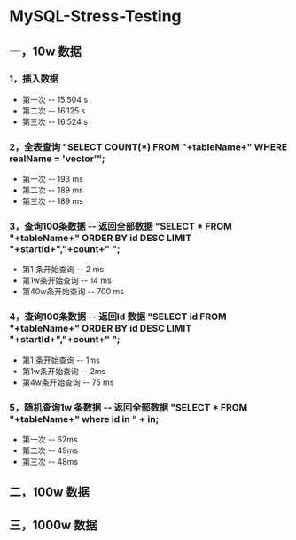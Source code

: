 # MySQL-Stress-Testing

## 一，10w 数据

### 1，插入数据
- 第一次 -- 15.504 s
- 第二次 -- 16.125 s 
- 第三次 --  16.524 s

### 2，全表查询 "SELECT COUNT(*) FROM  "+tableName+" WHERE realName = 'vector'";
- 第一次 -- 193 ms
- 第二次 -- 189 ms
- 第三次 -- 189 ms

### 3，查询100条数据 -- 返回全部数据 "SELECT * FROM "+tableName+" ORDER BY id DESC LIMIT "+startId+","+count+" ";
- 第1 条开始查询 -- 2 ms
- 第1w条开始查询 -- 14 ms
- 第40w条开始查询 -- 700 ms

### 4，查询100条数据 -- 返回Id 数据 "SELECT id FROM "+tableName+" ORDER BY id DESC LIMIT "+startId+","+count+" ";
- 第1 条开始查询 -- 1ms
- 第1w条开始查询 -- 2ms
- 第4w条开始查询 -- 75 ms

### 5，随机查询1w 条数据 -- 返回全部数据 "SELECT * FROM "+tableName+" where id in " + in;
- 第一次 -- 62ms
- 第二次 -- 49ms
- 第三次 -- 48ms

## 二，100w 数据
## 三，1000w 数据